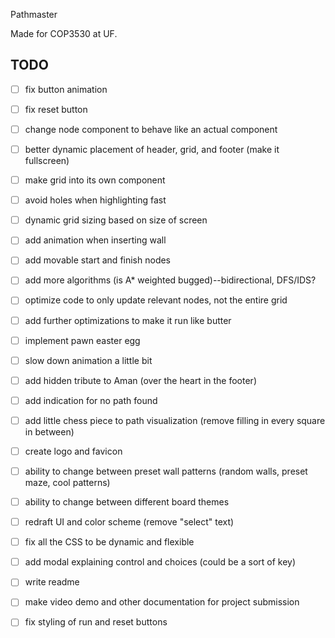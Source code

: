 Pathmaster

Made for COP3530 at UF.

## TODO
- [ ] fix button animation
- [ ] fix reset button
- [ ] change node component to behave like an actual component
- [ ] better dynamic placement of header, grid, and footer (make it fullscreen)
- [ ] make grid into its own component
- [ ] avoid holes when highlighting fast
- [ ] dynamic grid sizing based on size of screen
- [ ] add animation when inserting wall
- [ ] add movable start and finish nodes
- [ ] add more algorithms (is A* weighted bugged)--bidirectional, DFS/IDS?
- [ ] optimize code to only update relevant nodes, not the entire grid
- [ ] add further optimizations to make it run like butter
- [ ] implement pawn easter egg
- [ ] slow down animation a little bit
- [ ] add hidden tribute to Aman (over the heart in the footer)
- [ ] add indication for no path found
- [ ] add little chess piece to path visualization (remove filling in every square in between)
- [ ] create logo and favicon
- [ ] ability to change between preset wall patterns (random walls, preset maze, cool patterns)
- [ ] ability to change between different board themes
- [ ] redraft UI and color scheme (remove "select" text)
- [ ] fix all the CSS to be dynamic and flexible
- [ ] add modal explaining control and choices (could be a sort of key)
- [ ] write readme
- [ ] make video demo and other documentation for project submission
- [ ] fix styling of run and reset buttons
  

